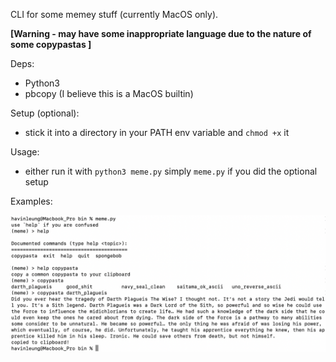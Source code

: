 CLI for some memey stuff (currently MacOS only).

**\[Warning - may have some inappropriate language due to the nature of some copypastas \]**

Deps:

  - Python3
  - pbcopy (I believe this is a MacOS builtin)

Setup (optional):
   - stick it into a directory in your PATH env variable and `chmod +x` it

Usage:
  - either run it with `python3 meme.py` simply `meme.py` if you did the optional setup

Examples:

![img](./img/README/lol.jpg)

